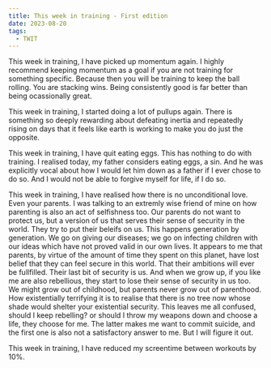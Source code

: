 ```yaml
---
title: This week in training - First edition
date: 2023-08-20
tags: 
  - TWIT
---
```


This week in training, I have picked up momentum again. I highly recommend keeping momentum as a goal if you are not training for something specific. Because then you will be training to keep the ball rolling. You are stacking wins. Being consistently good is far better than being ocassionally great.

This week in training, I started doing a lot of pullups again. There is something so deeply rewarding about defeating inertia and repeatedly rising on days that it feels like earth is working to make you do just the opposite. 

This week in training, I have quit eating eggs. This has nothing to do with training. I realised today, my father considers eating eggs, a sin. And he was explicitly vocal about how I would let him down as a father if I ever chose to do so. And I would not be able to forgive myself for life, if I do so.

This week in training, I have realised how there is no unconditional love. Even your parents. I was talking to an extremly wise friend of mine on how parenting is also an act of selfishness too. Our parents do not want to protect us, but a version of us that serves their sense of security in the world. They try to put their beleifs on us. This happens generation by generation. We go on giving our diseases; we go on infecting children with our ideas which have not proved valid in our own lives. It appears to me that parents, by virtue of the amount of time they spent on this planet, have lost belief that they can feel secure in this world. That their ambitions will ever be fullfilled. Their last bit of security is us. And when we grow up, if you like me are also rebellious, they start to lose their sense of security in us too. We might grow out of childhood, but parents never grow out of parenthood. How existentially terrifying it is to realise that there is no tree now whose shade would shelter your existential security. This leaves me all confused, should I keep rebelling? or should I throw my weapons down and choose a life, they choose for me. The latter makes me want to commit suicide, and the first one is also not a satisfactory answer to me. But I will figure it out.

This week in training, I have reduced my screentime between workouts by 10%.